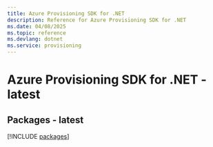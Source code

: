 ```yaml
---
title: Azure Provisioning SDK for .NET
description: Reference for Azure Provisioning SDK for .NET
ms.date: 04/08/2025
ms.topic: reference
ms.devlang: dotnet
ms.service: provisioning
---
```

# Azure Provisioning SDK for .NET - latest
## Packages - latest
[!INCLUDE [packages](provisioning-index.md)]